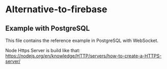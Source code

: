 # Alternative-to-firebase
## Example with PostgreSQL
This file contains the reference example in PostgreSQL with WebSocket.

Node Https Server is build like that: https://nodejs.org/en/knowledge/HTTP/servers/how-to-create-a-HTTPS-server/